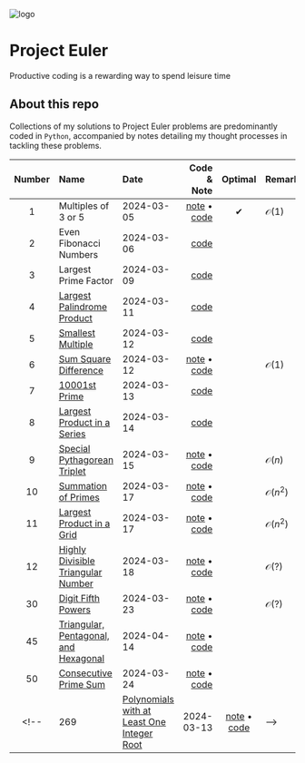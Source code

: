 ![logo](https://projecteuler.net/profile/tntmath.png)

# Project Euler 
Productive coding is a rewarding way to spend leisure time

## About this repo
Collections of my solutions to Project Euler problems are predominantly coded in `Python`, accompanied by notes detailing my thought processes in tackling these problems.

<div align="center">

|Number| Name                                                                               | Date       | Code & Note                                                 |Optimal | Remark |
|:---: | :---                                                                               |    :----   |          ---:                                               |:---:   |:---   |
| 1    | Multiples of 3 or 5                                                                | 2024-03-05 | [note](src/01-problem.md) &#x2022; [code](src/01-problem.py)|&#10004;|$\mathcal{O}(1)$|
| 2    | Even Fibonacci Numbers                                                             | 2024-03-06 | [code](src/02-problem.py)                                   |        |        |
| 3    | Largest Prime Factor                                                               | 2024-03-09 | [code](src/03-problem.py)                                   |        |        |
| 4    | [Largest Palindrome Product](https://projecteuler.net/problem=4)                   | 2024-03-11 | [code](src/04-problem.py)                                   |        |        |
| 5    | [Smallest Multiple](https://projecteuler.net/problem=5)                            | 2024-03-12 | [code](src/05-problem.py)                                   |        |        |
| 6    | [Sum Square Difference](https://projecteuler.net/problem=6)                        | 2024-03-12 | [note](src/06-problem.md) &#x2022; [code](src/06-problem.py)|        |$\mathcal{O}(1)$|
| 7    | [10001st Prime](https://projecteuler.net/problem=7)                                | 2024-03-13 | [code](src/07-code.py)                                      |        |        |
| 8    | [Largest Product in a Series](https://projecteuler.net/problem=8)                  | 2024-03-14 | [code](src/08-code.py)                                      |        |        |
| 9    | [Special Pythagorean Triplet](https://projecteuler.net/problem=9)                  | 2024-03-15 | [note](src/09-note.md) &#x2022; [code](src/09-code.py)      |        |$\mathcal{O}(n)$|
|10    | [Summation of Primes](https://projecteuler.net/problem=10)                         | 2024-03-17 | [note](src/10-note.md) &#x2022; [code](src/10-code.py)      |        |$\mathcal{O}\left(n^2\right)$|
|11    | [Largest Product in a Grid](https://projecteuler.net/problem=11)                   | 2024-03-17 | [note](src/11-note.md) &#x2022; [code](src/11-code.py)      |        |$\mathcal{O}\left(n^2\right)$|
|12    | [Highly Divisible Triangular Number](https://projecteuler.net/problem=12)          | 2024-03-18 | [note](src/12-note.md) &#x2022; [code](src/12-code.py)      |        |$\mathcal{O}\left(?\right)$|
|30    | [Digit Fifth Powers](https://projecteuler.net/problem=30)                          | 2024-03-23 | [note](src/30-note.md) &#x2022; [code](src/30-code.py)      |        |$\mathcal{O}\left(?\right)$|
|45    | [Triangular, Pentagonal, and Hexagonal](https://projecteuler.net/problem=45)       | 2024-04-14 | [note](./src/45-note.md) &#x2022; [code](./src/45-code.py)  |        ||
|50    | [Consecutive Prime Sum](https://projecteuler.net/problem=50)                       | 2024-03-24 | [note](./src/50-note.md) &#x2022; [code](./src/50-code.py)  |        ||
<!-- | 269  | [Polynomials with at Least One Integer Root](https://projecteuler.net/problem=269) | 2024-03-13 | [note](/src/269-problem.md) &#x2022; [code](/src/269-problem.py) | -->

</div>

